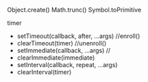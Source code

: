 Object.create()
Math.trunc()
Symbol.toPrimitive


timer
+ setTimeout(callback, after, ...args) //enroll()
+ clearTimeout(timer) //unenroll()
+ setImmediate(callback, ...args) // 
+ clearImmediate(immediate)
+ setInterval(callback, repeat, ...args)
+ clearInterval(timer)
